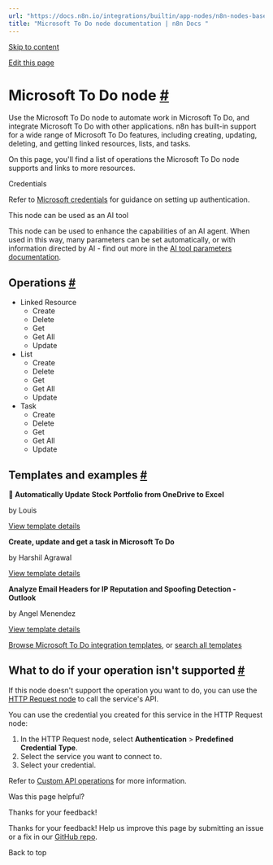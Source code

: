 ```yaml
---
url: "https://docs.n8n.io/integrations/builtin/app-nodes/n8n-nodes-base.microsofttodo/"
title: "Microsoft To Do node documentation | n8n Docs "
---
```


[Skip to content](https://docs.n8n.io/integrations/builtin/app-nodes/n8n-nodes-base.microsofttodo/#microsoft-to-do-node)

[Edit this page](https://github.com/n8n-io/n8n-docs/edit/main/docs/integrations/builtin/app-nodes/n8n-nodes-base.microsofttodo.md "Edit this page")

# Microsoft To Do node [\#](https://docs.n8n.io/integrations/builtin/app-nodes/n8n-nodes-base.microsofttodo/\#microsoft-to-do-node "Permanent link")

Use the Microsoft To Do node to automate work in Microsoft To Do, and integrate Microsoft To Do with other applications. n8n has built-in support for a wide range of Microsoft To Do features, including creating, updating, deleting, and getting linked resources, lists, and tasks.

On this page, you'll find a list of operations the Microsoft To Do node supports and links to more resources.

Credentials

Refer to [Microsoft credentials](https://docs.n8n.io/integrations/builtin/credentials/microsoft/) for guidance on setting up authentication.

This node can be used as an AI tool

This node can be used to enhance the capabilities of an AI agent. When used in this way, many parameters can be set automatically, or with information directed by AI - find out more in the [AI tool parameters documentation](https://docs.n8n.io/advanced-ai/examples/using-the-fromai-function/).

## Operations [\#](https://docs.n8n.io/integrations/builtin/app-nodes/n8n-nodes-base.microsofttodo/\#operations "Permanent link")

- Linked Resource
  - Create
  - Delete
  - Get
  - Get All
  - Update
- List
  - Create
  - Delete
  - Get
  - Get All
  - Update
- Task
  - Create
  - Delete
  - Get
  - Get All
  - Update

## Templates and examples [\#](https://docs.n8n.io/integrations/builtin/app-nodes/n8n-nodes-base.microsofttodo/\#templates-and-examples "Permanent link")

**📂 Automatically Update Stock Portfolio from OneDrive to Excel**

by Louis

[View template details](https://n8n.io/workflows/2507-automatically-update-stock-portfolio-from-onedrive-to-excel/)

**Create, update and get a task in Microsoft To Do**

by Harshil Agrawal

[View template details](https://n8n.io/workflows/1114-create-update-and-get-a-task-in-microsoft-to-do/)

**Analyze Email Headers for IP Reputation and Spoofing Detection - Outlook**

by Angel Menendez

[View template details](https://n8n.io/workflows/2676-analyze-email-headers-for-ip-reputation-and-spoofing-detection-outlook/)

[Browse Microsoft To Do integration templates](https://n8n.io/integrations/microsoft-to-do/), or [search all templates](https://n8n.io/workflows/)

## What to do if your operation isn't supported [\#](https://docs.n8n.io/integrations/builtin/app-nodes/n8n-nodes-base.microsofttodo/\#what-to-do-if-your-operation-isnt-supported "Permanent link")

If this node doesn't support the operation you want to do, you can use the [HTTP Request node](https://docs.n8n.io/integrations/builtin/core-nodes/n8n-nodes-base.httprequest/) to call the service's API.

You can use the credential you created for this service in the HTTP Request node:

1. In the HTTP Request node, select **Authentication** \> **Predefined Credential Type**.
2. Select the service you want to connect to.
3. Select your credential.

Refer to [Custom API operations](https://docs.n8n.io/integrations/custom-operations/) for more information.

Was this page helpful?






Thanks for your feedback!






Thanks for your feedback! Help us improve this page by submitting an issue or a fix in our [GitHub repo](https://github.com/n8n-io/n8n-docs).


Back to top